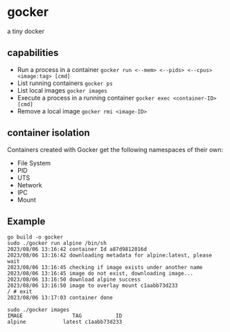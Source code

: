 # gocker
a tiny docker

## capabilities
* Run a process in a container
  ` gocker run <--mem> <--pids> <--cpus> <image:tag> [cmd] `
* List running containers
  ` gocker ps `
* List local images
  ` gocker images `
* Execute a process in a running container
  ` gocker exec <container-ID> [cmd] `
* Remove a local image
  ` gocker rmi <image-ID> `

## container isolation
Containers created with Gocker get the following namespaces of their own:
* File System
* PID
* UTS
* Network
* IPC
* Mount

## Example
```
go build -o gocker
sudo ./gocker run alpine /bin/sh
2023/08/06 13:16:42 container Id a87d9812016d
2023/08/06 13:16:42 downloading metadata for alpine:latest, please wait
2023/08/06 13:16:45 checking if image exists under another name
2023/08/06 13:16:45 image do not exist, downloading image...
2023/08/06 13:16:50 download alpine success
2023/08/06 13:16:50 image to overlay mount c1aabb73d233
/ # exit
2023/08/06 13:17:03 container done

sudo ./gocker images
IMAGE                TAG           ID
alpine            latest c1aabb73d233
```

